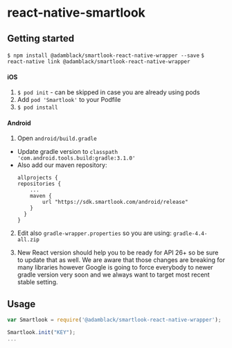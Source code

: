 
# react-native-smartlook

## Getting started

`$ npm install @adamblack/smartlook-react-native-wrapper --save`
`$ react-native link @adamblack/smartlook-react-native-wrapper`


#### iOS

1. `$ pod init` - can be skipped in case you are already using pods
2. Add `pod 'Smartlook'` to your Podfile
3. `$ pod install`

#### Android

1. Open `android/build.gradle`
  - Update gradle version to `classpath 'com.android.tools.build:gradle:3.1.0'`
  - Also add our maven repository:
    ```
    allprojects {
    repositories {
        ...
        maven {
            url "https://sdk.smartlook.com/android/release"
        }
      }
    }
    ```
2. Edit also `gradle-wrapper.properties` so you are using:
    `gradle-4.4-all.zip`
  	
3. New React version should help you to be ready for API 26+ so be sure to update that as well. We are aware that those changes are breaking for many libraries however Google is going to force everybody to newer gradle version very soon and we always want to target most recent stable setting.


## Usage
```javascript
var Smartlook = require('@adamblack/smartlook-react-native-wrapper');

Smartlook.init("KEY");
...
```
  
